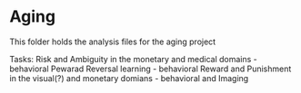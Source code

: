 # Aging
This folder holds the analysis files for the aging project

Tasks:
Risk and Ambiguity in the monetary and medical domains - behavioral
Pewarad Reversal learning - behavioral
Reward and Punishment in the visual(?) and monetary domians - behavioral and Imaging
